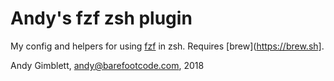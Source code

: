# Andy's fzf zsh plugin

My config and helpers for using [fzf](https://github.com/junegunn/fzf) in zsh. Requires [brew](https://brew.sh].

Andy Gimblett, andy@barefootcode.com, 2018
